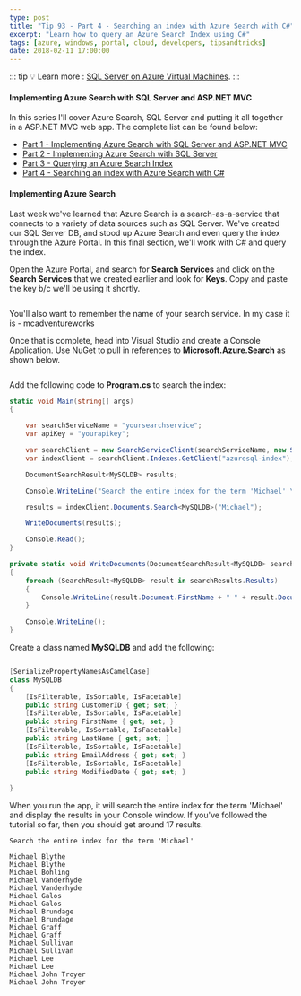 ```yaml
---
type: post
title: "Tip 93 - Part 4 - Searching an index with Azure Search with C#"
excerpt: "Learn how to query an Azure Search Index using C#"
tags: [azure, windows, portal, cloud, developers, tipsandtricks]
date: 2018-02-11 17:00:00
---
```


::: tip
:bulb: Learn more : [SQL Server on Azure Virtual Machines](https://docs.microsoft.com/azure/virtual-machines/windows/sql/virtual-machines-windows-sql-server-iaas-overview?WT.mc_id=docs-azuredevtips-micrum).
:::

#### Implementing Azure Search with SQL Server and ASP.NET MVC

In this series I'll cover Azure Search, SQL Server and putting it all together in a ASP.NET MVC web app. The complete list can be found below:

* [Part 1 - Implementing Azure Search with SQL Server and ASP.NET MVC](https://microsoft.github.io/AzureTipsAndTricks/blog/tip90.html)
* [Part 2 - Implementing Azure Search with SQL Server](https://microsoft.github.io/AzureTipsAndTricks/blog/tip91.html)
* [Part 3 - Querying an Azure Search Index](https://microsoft.github.io/AzureTipsAndTricks/blog/tip92.html)
* [Part 4 - Searching an index with Azure Search with C#](https://microsoft.github.io/AzureTipsAndTricks/blog/tip93.html)

#### Implementing Azure Search

Last week we've learned that Azure Search is a search-as-a-service that connects to a variety of data sources such as SQL Server. We've created our SQL Server DB, and stood up Azure Search and even query the index through the Azure Portal. In this final section, we'll work with C# and query the index.

Open the Azure Portal, and search for **Search Services** and click on the **Search Services** that we created earlier and look for **Keys**. Copy and paste the key b/c we'll be using it shortly. 

<img :src="$withBase('/files/part4azsearch.png')">

You'll also want to remember the name of your search service. In my case it is - mcadventureworks 

Once that is complete, head into Visual Studio and create a Console Application. Use NuGet to pull in references to **Microsoft.Azure.Search** as shown below. 

<img :src="$withBase('/files/part4azsearch1.png')">

Add the following code to **Program.cs** to search the index:

```csharp
static void Main(string[] args)
{

    var searchServiceName = "yoursearchservice";
    var apiKey = "yourapikey";

    var searchClient = new SearchServiceClient(searchServiceName, new SearchCredentials(apiKey));
    var indexClient = searchClient.Indexes.GetClient("azuresql-index"); //check this to match your index

    DocumentSearchResult<MySQLDB> results;

    Console.WriteLine("Search the entire index for the term 'Michael' \n");

    results = indexClient.Documents.Search<MySQLDB>("Michael");

    WriteDocuments(results);

    Console.Read();
}

private static void WriteDocuments(DocumentSearchResult<MySQLDB> searchResults)
{
    foreach (SearchResult<MySQLDB> result in searchResults.Results)
    {
        Console.WriteLine(result.Document.FirstName + " " + result.Document.LastName);
    }

    Console.WriteLine();
}
```

Create a class named **MySQLDB** and add the following:

```csharp

[SerializePropertyNamesAsCamelCase]
class MySQLDB
{
    [IsFilterable, IsSortable, IsFacetable]
    public string CustomerID { get; set; }
    [IsFilterable, IsSortable, IsFacetable]
    public string FirstName { get; set; }
    [IsFilterable, IsSortable, IsFacetable]
    public string LastName { get; set; }
    [IsFilterable, IsSortable, IsFacetable]
    public string EmailAddress { get; set; }
    [IsFilterable, IsSortable, IsFacetable]
    public string ModifiedDate { get; set; }
    
}
```

When you run the app, it will search the entire index for the term 'Michael' and display the results in your Console window. If you've followed the tutorial so far, then you should get around 17 results. 

```text
Search the entire index for the term 'Michael'

Michael Blythe
Michael Blythe
Michael Bohling
Michael Vanderhyde
Michael Vanderhyde
Michael Galos
Michael Galos
Michael Brundage
Michael Brundage
Michael Graff
Michael Graff
Michael Sullivan
Michael Sullivan
Michael Lee
Michael Lee
Michael John Troyer
Michael John Troyer
```
